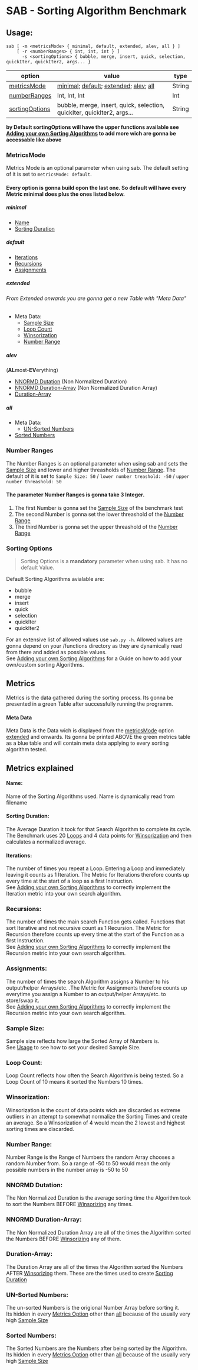 # SAB - Sorting Algorithm Benchmark

## Usage:

```
sab [ -m <metricsMode> { minimal, default, extended, alev, all } ]
    [ -r <numberRanges> { int, int, int } ]
      -s <sortingOptions> { bubble, merge, insert, quick, selection, quickIter, quickIter2, args... }
```

| option                                      | value                                                                                       | type   |
| ------------------------------------------- | ------------------------------------------------------------------------------------------- | ------ |
| [metricsMode](#low_threashold)              | [minimal](#minimal); [default](#default); [extended](#extended); [alev](#alev); [all](#all) | String |
| [numberRanges](#high_threashold)            | Int, Int, Int                                                                               | Int    |
| [sortingOptions](#high_time_threashold_sec) | bubble, merge, insert, quick, selection, quickIter, quickIter2, args...                     | String |

**by Default sortingOptions will have the upper functions available see [Adding your own Sorting Algorithms](#placeholder) to add more wich are gonna be accessable like above**

### MetricsMode

Metrics Mode is an optional parameter when using sab. The default setting of it is set to `metricsMode: default`.

#### Every option is gonna build opon the last one. So default will have every Metric minimal does plus the ones listed below.

##### minimal

- [Name](#Name)
- [Sorting Duration]()

##### default

- [Iterations]()
- [Recursions]()
- [Assignments]()

##### extended

###### From Extended onwards you are gonna get a new Table with "Meta Data"

- Meta Data:
  - [Sample Size]()
  - [Loop Count]()
  - [Winsorization]()
  - [Number Range]()

##### alev

(**AL**most-**EV**erything)

- [NNORMD Dutation]() (Non Normalized Duration)
- [NNORMD Duration-Array]() (Non Normalized Duration Array)
- [Duration-Array]()

##### all

- Meta Data:
  - [UN-Sorted Numbers]()
- [Sorted Numbers]()

### Number Ranges

The Number Ranges is an optional parameter when using sab and sets the [Sample Size]() and lower and higher threasholds of [Number Range](). The default of it is set to `Sample Size: 50` / `lower number treashold: -50` / `upper number threashold: 50`

#### The parameter Number Ranges is gonna take 3 Integer.

1. The first Number is gonna set the [Sample Size]() of the benchmark test
2. The second Number is gonna set the lower threashold of the [Number Range]()
3. The third Number is gonna set the upper threashold of the [Number Range]()

### Sorting Options

> Sorting Options is a **mandatory** parameter when using sab. It has no default Value.

Default Sorting Algorithms avialable are:

- bubble
- merge
- insert
- quick
- selection
- quickIter
- quickIter2

For an extensive list of allowed values use `sab.py -h`. Allowed values are gonna depend on your /functions directory as they are dynamically read from there and added as possible values. <br>See [Adding your own Sorting Algorithms](#placeholder) for a Guide on how to add your own/custom sorting Algorithms.

## Metrics

Metrics is the data gathered during the sorting process. Its gonna be presented in a green Table after successfully running the programm.

#### Meta Data

Meta Data is the Data wich is displayed from the [metricsMode](#MetricsMode) option [extended](#extended) and onwards. Its gonna be printed ABOVE the green metrics table as a blue table and will contain meta data applying to every sorting algorithm tested.

## Metrics explained

#### Name:

Name of the Sorting Algorithms used. Name is dynamically read from filename

#### Sorting Duration:

The Average Duration it took for that Search Algorithm to complete its cycle. The Benchmark uses 20 [Loops]() and 4 data points for [Winsorization]() and then calculates a normalized average.

#### Iterations:

The number of times you repeat a Loop. Entering a Loop and immediately leaving it counts as 1 Iteration. The Metric for Iterations therefore counts up every time at the start of a loop as a first Instruction.<br>See [Adding your own Sorting Algorithms](#placeholder) to correctly implement the Iteration metric into your own search algorithm.

### Recursions:

The number of times the main search Function gets called. Functions that sort Iterative and not recursive count as 1 Recursion. The Metric for Recursion therefore counts up every time at the start of the Function as a first Instruction.<br>See [Adding your own Sorting Algorithms](#placeholder) to correctly implement the Recursion metric into your own search algorithm.

### Assignments:

The number of times the search Algorithm assigns a Number to his output/helper Arrays/etc. .The Metric for Assignments therefore counts up everytime you assign a Number to an output/helper Arrays/etc. to store/swap it.<br>See [Adding your own Sorting Algorithms](#placeholder) to correctly implement the Recursion metric into your own search algorithm.

### Sample Size:

Sample size reflects how large the Sorted Array of Numbers is.<br>See [Usage](#usage) to see how to set your desired Sample Size.

### Loop Count:

Loop Count reflects how often the Search Algorithm is being tested. So a Loop Count of 10 means it sorted the Numbers 10 times.

### Winsorization:

Winsorization is the count of data points wich are discarded as extreme outliers in an attempt to somewhat normalize the Sorting Times and create an average. So a Winsorization of 4 would mean the 2 lowest and highest sorting times are discarded.

### Number Range:

Number Range is the Range of Numbers the random Array chooses a random Number from. So a range of -50 to 50 would mean the only possible numbers in the number array is -50 to 50

### NNORMD Dutation:

The Non Normalized Duration is the average sorting time the Algorithm took to sort the Numbers BEFORE [Winsorizing]() any times.

### NNORMD Duration-Array:

The Non Normalized Duration Array are all of the times the Algorithm sorted the Numbers BEFORE [Winsorizing]() any of them.

### Duration-Array:

The Duration Array are all of the times the Algorithm sorted the Numbers AFTER [Winsorizing]() them. These are the times used to create [Sorting Duration]()

### UN-Sorted Numbers:

The un-sorted Numbers is the origional Number Array before sorting it.<br>Its hidden in every [Metrics Option]() other than [all]() because of the usually very high [Sample Size]()

### Sorted Numbers:

The Sorted Numbers are the Numbers after being sorted by the Algorithm.<br>Its hidden in every [Metrics Option]() other than [all]() because of the usually very high [Sample Size]()
